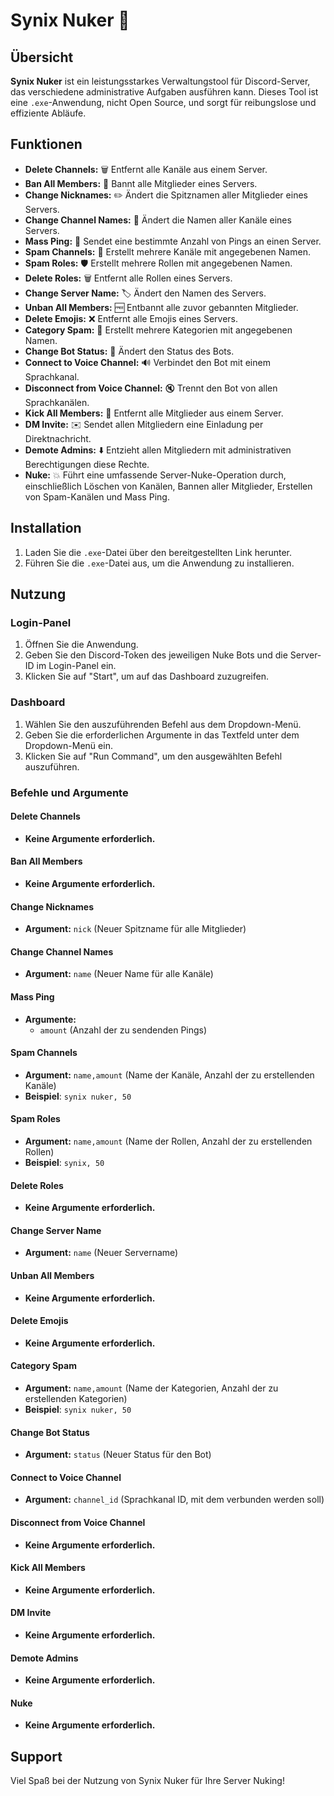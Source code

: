 # Synix Nuker 🚀

## Übersicht

**Synix Nuker** ist ein leistungsstarkes Verwaltungstool für Discord-Server, das verschiedene administrative Aufgaben ausführen kann. Dieses Tool ist eine `.exe`-Anwendung, nicht Open Source, und sorgt für reibungslose und effiziente Abläufe.

## Funktionen

- **Delete Channels:** 🗑️ Entfernt alle Kanäle aus einem Server.
- **Ban All Members:** 🔨 Bannt alle Mitglieder eines Servers.
- **Change Nicknames:** ✏️ Ändert die Spitznamen aller Mitglieder eines Servers.
- **Change Channel Names:** 📝 Ändert die Namen aller Kanäle eines Servers.
- **Mass Ping:** 📢 Sendet eine bestimmte Anzahl von Pings an einen Server.
- **Spam Channels:** 📂 Erstellt mehrere Kanäle mit angegebenen Namen.
- **Spam Roles:** 🛡️ Erstellt mehrere Rollen mit angegebenen Namen.
- **Delete Roles:** 🗑️ Entfernt alle Rollen eines Servers.
- **Change Server Name:** 🏷️ Ändert den Namen des Servers.
- **Unban All Members:** 🆓 Entbannt alle zuvor gebannten Mitglieder.
- **Delete Emojis:** ❌ Entfernt alle Emojis eines Servers.
- **Category Spam:** 📁 Erstellt mehrere Kategorien mit angegebenen Namen.
- **Change Bot Status:** 🔄 Ändert den Status des Bots.
- **Connect to Voice Channel:** 🔊 Verbindet den Bot mit einem Sprachkanal.
- **Disconnect from Voice Channel:** 🔇 Trennt den Bot von allen Sprachkanälen.
- **Kick All Members:** 🚪 Entfernt alle Mitglieder aus einem Server.
- **DM Invite:** ✉️ Sendet allen Mitgliedern eine Einladung per Direktnachricht.
- **Demote Admins:** ⬇️ Entzieht allen Mitgliedern mit administrativen Berechtigungen diese Rechte.
- **Nuke:** 💥 Führt eine umfassende Server-Nuke-Operation durch, einschließlich Löschen von Kanälen, Bannen aller Mitglieder, Erstellen von Spam-Kanälen und Mass Ping.

## Installation

1. Laden Sie die `.exe`-Datei über den bereitgestellten Link herunter.
2. Führen Sie die `.exe`-Datei aus, um die Anwendung zu installieren.

## Nutzung

### Login-Panel

1. Öffnen Sie die Anwendung.
2. Geben Sie den Discord-Token des jeweiligen Nuke Bots und die Server-ID im Login-Panel ein.
3. Klicken Sie auf "Start", um auf das Dashboard zuzugreifen.

### Dashboard

1. Wählen Sie den auszuführenden Befehl aus dem Dropdown-Menü.
2. Geben Sie die erforderlichen Argumente in das Textfeld unter dem Dropdown-Menü ein.
3. Klicken Sie auf "Run Command", um den ausgewählten Befehl auszuführen.

### Befehle und Argumente

#### Delete Channels
- **Keine Argumente erforderlich.**

#### Ban All Members
- **Keine Argumente erforderlich.**

#### Change Nicknames
- **Argument:** `nick` (Neuer Spitzname für alle Mitglieder)

#### Change Channel Names
- **Argument:** `name` (Neuer Name für alle Kanäle)

#### Mass Ping
- **Argumente:** 
  - `amount` (Anzahl der zu sendenden Pings)

#### Spam Channels
- **Argument:** `name,amount` (Name der Kanäle, Anzahl der zu erstellenden Kanäle)
- **Beispiel**: `synix nuker, 50`

#### Spam Roles
- **Argument:** `name,amount` (Name der Rollen, Anzahl der zu erstellenden Rollen)
- **Beispiel**: `synix, 50`

#### Delete Roles
- **Keine Argumente erforderlich.**

#### Change Server Name
- **Argument:** `name` (Neuer Servername)

#### Unban All Members
- **Keine Argumente erforderlich.**

#### Delete Emojis
- **Keine Argumente erforderlich.**

#### Category Spam
- **Argument:** `name,amount` (Name der Kategorien, Anzahl der zu erstellenden Kategorien)
- **Beispiel**: `synix nuker, 50`

#### Change Bot Status
- **Argument:** `status` (Neuer Status für den Bot)

#### Connect to Voice Channel
- **Argument:** `channel_id` (Sprachkanal ID, mit dem verbunden werden soll)

#### Disconnect from Voice Channel
- **Keine Argumente erforderlich.**

#### Kick All Members
- **Keine Argumente erforderlich.**

#### DM Invite
- **Keine Argumente erforderlich.**

#### Demote Admins
- **Keine Argumente erforderlich.**

#### Nuke
- **Keine Argumente erforderlich.**

## Support
Viel Spaß bei der Nutzung von Synix Nuker für Ihre Server Nuking!

